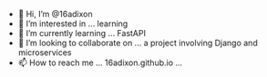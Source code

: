 - 👋 Hi, I’m @16adixon
- 👀 I’m interested in ... learning
- 🌱 I’m currently learning ... FastAPI
- 💞️ I’m looking to collaborate on ... a project involving Django and microservices
- 📫 How to reach me ... 16adixon.github.io ...

<!---
16adixon/16adixon is a ✨ special ✨ repository because its `README.md` (this file) appears on your GitHub profile.
You can click the Preview link to take a look at your changes.
--->
